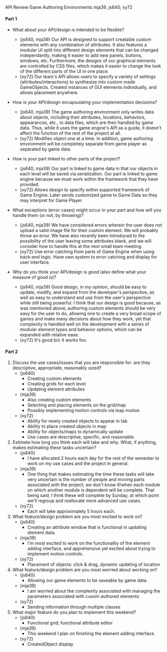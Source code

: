 API Review
Game Authoring Environments
mja39, js640, xy72

#### Part 1

* What about your API/design is intended to be flexible?
    * (js640, mja39) Our API is designed to support creatable custom elements with any combination of attributes. It also features a modular UI split into different design elements that can be changed independantly, making it easier to add new panels, buttons, windows, etc. Furthermore, the designs of our graphical elements are controlled by CSS files, which makes it easier to change the look of the different parts of the UI in one place.
    * (xy72) Our team's API allows users to specify a variety of settings (attributes/interactions) to synthesize into custom made GameObjects. Created instances of GUI elements individually, and allows placement anywhere. 

* How is your API/design encapsulating your implementation decisions?
    * (js640, mja39) The game authoring environment only writes data about objects, including their attributes, locations, behaviors, appearances, etc., to data files, which are then handled by game data. Thus, while it uses the game engine's API as a guide, it doesn't affect the function of the rest of the project at all. 
    * (xy72) Modifies object one at a time. In addition, game authoring environment will be completely separate from game player as separated by game data. 
* How is your part linked to other parts of the project?
    * (js640, mja39) Our part is linked to game data in that our objects in each level will be saved via serialization. Our part is linked to game engine because we must work within the framework that they have provided. 
    * (xy72) Allows design to specify within supported framework of Game Engine. Later sends customized game to Game Data so they may interpret for Game Player.
* What exceptions (error cases) might occur in your part and how will you handle them (or not, by throwing)?
    * (js640, mja39) We have considered errors wherein the user does not upload a valid image file for their custom element. We will probably throw an error. We have also recently been introduced to the possibility of the user leaving some attributes blank, and we will consider how to handle this at the next small team meeting. 
    *  (xy72) Use error catching from parts of Game Engine when using back-end logic. Have own system to error catching and display for user interface.
* Why do you think your API/design is _good_ (also define what your measure of good is)?
    * (js640, mja39) Good design, in my opinion, should be easy to update, modify, and expand from the developer's perspective, as well as easy to understand and use from the user's perspective while still being powerful. I think that our design is good because, as was mentioned above, authoring custom elements should be very easy for the user to do, allowing one to create a very broad scope of games and make many decisions about how they work, yet that complexity is handled well on the development with a series of modular element types and behavior options, which can be expanded with relative ease.
    * (xy72) It's good b/c it works foo.

#### Part 2

1.  Discuss the use cases/issues that you are responsible for: are they descriptive, appropriate, reasonably sized?
    * (js640)
        * Creating custom elements
        * Creating grids for each level
        * Updating element attributes
    * (mja39)
        * Also creating custom elements
        * Selecting and placing elements on the grid/map
        * Possibly implementing motion controls via leap motion
    * (xy72)
        * Ability for newly created objects to appear in tab
        * Ability to place created objects in map
        * Ability for objects/maps to dynamically update
        * Use cases are descriptive, specific, and reasonable. 
3.  Estimate how long you think each will take and why. What, if anything, makes estimating these tasks uncertain?
    * (js640)
        * I have allocated 2 hours each day for the rest of the semester to work on my use cases and the project in general. 
    * (mja39)
        * One thing that makes estimating the time these tasks will take very uncertain is the number of people and moving parts associated with the project; we don't know if/when each module on which another module is dependent will be complete. That being said, I think these will complete by Sunday, at which point we'll regroup and reallocate more advanced use cases.
    * (xy72)
        * Each will take approximately 5 hours each.  
5.  What feature/design problem are you most excited to work on?
    * (js640)
        * Creating an attribute window that is functional in updating element data. 
    * (mja39) 
        * I'm most excited to work on the functionality of the element adding interface, and apprehensive yet excited about trying to implement motion controls.
    * (xy72)
        * Placement of objects: click & drag, dynamic updating of location
7.  What feature/design problem are you most worried about working on?
    * (js640)
        * Allowing our game elements to be saveable by game data. 
    * (mja39)
        * I am worried about the complexity associated with managing the parameters associated with cusom authored elements
    * (xy72)
        * Sending information through multiple classes
9.  What major feature do you plan to implement this weekend?
    * (js640)
        * Functional grid; functional attribute editor 
    * (mja39)
        * This weekend I plan on finishing the element adding interface.
    * (xy72)
        * CreatedObject display

